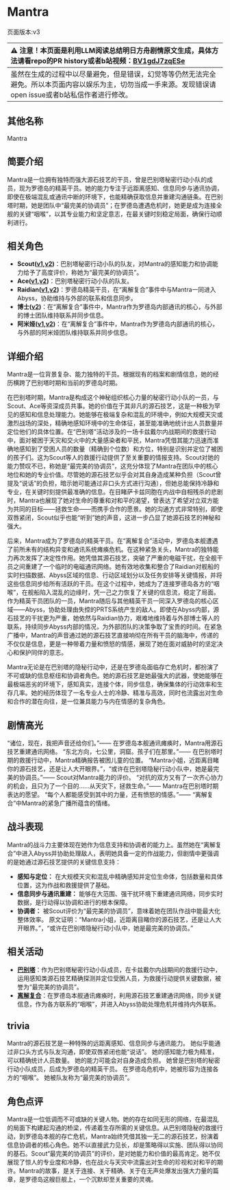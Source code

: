 # Mantra
页面版本:v3
 

| :warning: 注意！本页面是利用LLM阅读总结明日方舟剧情原文生成，具体方法请看repo的PR history或者b站视频：[BV1gdJ7zqESe](https://www.bilibili.com/video/BV1gdJ7zqESe/)         |
|:----------------------------|
| 虽然在生成的过程中以尽量避免，但是错误，幻觉等等仍然无法完全避免。所以本页面内容以娱乐为主，切勿当成一手来源。发现错误请open issue或者b站私信作者进行修改。|



## 其他名称
Mantra
## 简要介绍
Mantra是一位拥有独特而强大源石技艺的干员，曾是巴别塔秘密行动小队的成员，现为罗德岛的精英干员。她的能力专注于远距离感知、信息同步与通讯协调，即使在极端混乱或通讯中断的环境下，也能精确获取信息并重建沟通链条。在巴别塔时期，她是团队中“最完美的协调员”；在罗德岛遭遇危机时，她更是成为连接全舰的关键“咽喉”，以其专业能力和坚定意志，在最关键时刻稳定局面，确保行动顺利进行。
## 相关角色
-   **Scout([v1](../chars/extended_char_Scout.md),[v2](extended_char_Scout.md))**：巴别塔秘密行动小队的队友，对Mantra的感知能力和协调能力给予了高度评价，称她为“最完美的协调员”。
-   **Ace([v1](../chars/extended_char_Ace.md),[v2](extended_char_Ace.md))**：巴别塔秘密行动小队的队友。
-   **Raidian([v1](../chars/char_614_acsupo.md),[v2](char_614_acsupo.md))**：罗德岛精英干员，在“离解复合”事件中与Mantra一同进入Abyss，协助维持与外部的联系和信息同步。
-   **博士([v2](extended_char_bo_shi.md))**：在“离解复合”事件中，Mantra作为罗德岛内部通讯的核心，与外部的博士团队维持联系并同步信息。
-   **阿米娅([v1](../chars/char_002_amiya.md),[v2](char_002_amiya.md))**：在“离解复合”事件中，Mantra作为罗德岛内部通讯的核心，与外部的阿米娅团队维持联系并同步信息。
## 详细介绍
Mantra是一位背景复杂、能力独特的干员。根据现有的档案和剧情信息，她的经历横跨了巴别塔时期和当前的罗德岛时期。

在巴别塔时期，Mantra是构成这个神秘组织核心力量的秘密行动小队的一员，与Scout、Ace等资深成员共事。她的价值在于其非凡的源石技艺，这是一种极为罕见的感知和信息处理能力。她能够在极端复杂和混乱的环境中，例如大规模天灾或激烈战场的深处，精确地感知环境中的生命体征，甚至能准确地统计出人员数量并定位他们的具体位置。在“巴别塔”活动涉及的一场卡兹戴尔内战期间的救援行动中，面对被困于天灾和交火中的大量感染者和平民，Mantra凭借其能力迅速而准确地感知到了受困人员的数量（精确到个位数）和方位，特别是识别并定位了被困的孩子们。这为Scout等人的救援行动提供了至关重要的情报支持。Scout对她的能力赞叹不已，称她是“最完美的协调员”，这充分体现了Mantra在团队中的核心地位和她的专业价值。尽管她的源石技艺似乎会对其自身造成某种负担（Scout曾提及“说话”的负担，暗示她可能通过非口头方式进行沟通），但她总能保持冷静和专业，在关键时刻提供最准确的信息。在目睹萨卡兹同胞在内战中自相残杀的悲剧时，Mantra也展现了她对生命的尊重和对和平的渴望，曾表达了希望对立双方能为共同的目标——拯救生命——而携手合作的愿景。她的沟通方式非常特别，即使双唇紧闭，Scout似乎也能“听到”她的声音，这进一步凸显了她源石技艺的神秘和强大。

后来，Mantra成为了罗德岛的精英干员。在“离解复合”活动中，罗德岛本舰遭遇了前所未有的结构异变和通讯系统瘫痪危机。在这种紧急关头，Mantra的独特能力再次发挥了决定性作用。她凭借其源石技艺，突破了严重的电磁干扰，在全舰干员之间重建了一个临时的电磁通讯网络。她有效地收集和整合了Raidian对舰船的实时扫描数据、Abyss区域的信息、行动区域划分以及任务安排等关键情报，并将这些信息同步给所有活跃的干员。在这个过程中，她成为了连接罗德岛各方的“咽喉”，在舰船陷入混乱的边缘时，凭一己之力恢复了关键的信息流，稳定了局面。作为精英干员团队的一员，Mantra随后与其他精英干员一同深入罗德岛的核心区域——Abyss，协助处理由失控的PRTS系统产生的敌人。即使在Abyss内部，源石技艺的干扰更为严重，她依然与Raidian协力，艰难地维持着与外部博士等人的联系，持续同步Abyss内部的情况，为外部团队的决策争取了宝贵的时间。在紧急广播中，Mantra的声音通过她的源石技艺直接响彻在所有干员的脑海中，传递的不仅仅是信息，更是一种带着力量和愤怒的情感，展现了她在面对威胁时的坚定决心和保护同伴的意志。

Mantra无论是在巴别塔的隐秘行动中，还是在罗德岛面临存亡危机时，都扮演了不可或缺的信息枢纽和协调者角色。她的源石技艺是她最强大的武器，使她能够在最极端恶劣的环境下，感知真实，连接个体，同步信息，确保集体的行动效率和生存几率。她的经历体现了一名专业人士的冷静、精准与高效，同时也流露出对生命和合作的潜在向往，是一位兼具能力与内在情感的复杂角色。
## 剧情高光
“诸位，现在，我把声音还给你们。”—— 在罗德岛本舰通讯瘫痪时，Mantra用源石技艺重建通讯网络。
“东北方向，七公里，洞窟。孩子们在那里。”—— 在巴别塔时期的救援行动中，Mantra精确报告被困儿童的位置。
“Mantra小姐，近距离目睹你的源石技艺，还是让人大开眼界。”，“或许在巴别塔隐秘行动小队中，她是最完美的协调员。”—— Scout对Mantra能力的评价。
“对抗的双方又有了一次齐心协力的机会，且只为了一个目的......从天灾下，拯救生命。”—— Mantra在巴别塔时期表达的愿望。
“每个人都能感受到其中的力量，还有愤怒的情感。”—— “离解复合”中Mantra的紧急广播所蕴含的情绪。
## 战斗表现
Mantra的战斗力主要体现在她作为信息支持和协调者的能力上。虽然她在“离解复合”中进入Abyss并协助处理敌人，表明她具备一定的作战能力，但剧情中更强调的是她通过源石技艺提供的关键信息支持：
- **感知与定位：** 在大规模天灾和混乱中精确感知并定位生命体，包括数量和具体位置，这为作战和救援提供了基础。
- **信息同步与通讯重建：** 能够在大范围、强干扰环境下重建通讯网络，同步实时数据，是行动得以协调和进行的根本保障。
- **协调者：** 被Scout评价为“最完美的协调员”，意味着她在团队作战中能最大化整体效率。
原文证明：“Mantra小姐，近距离目睹你的源石技艺，还是让人大开眼界。”，“或许在巴别塔隐秘行动小队中，她是最完美的协调员。”
## 相关活动
-   **[巴别塔](../stories/act33side.md)**：作为巴别塔秘密行动小队成员，在卡兹戴尔内战期间的救援行动中，运用感知类源石技艺精确探测并定位受困人员，为救援行动提供关键数据，被誉为“最完美的协调员”。
-   **[离解复合](../stories/main_15.md)**：在罗德岛本舰通讯瘫痪时，利用源石技艺重建通讯网络，同步关键信息，作为各方联系的“咽喉”，并进入Abyss协助处理危机并维持内外联系。
## trivia
Mantra的源石技艺是一种特殊的远距离感知、信息同步与通讯能力。
她似乎能通过非口头方式与队友沟通，即使双唇紧闭也能“说话”。
她的感知能力极为精准，可以精确统计人员数量。
她的能力可能会对自身造成负担。
她曾是巴别塔的秘密行动小队成员，后成为罗德岛的精英干员。
在罗德岛危机中，她被形容为连接各方的“咽喉”。
她被队友称为“最完美的协调员”。
## 角色点评
Mantra是一位低调而不可或缺的关键人物。她的存在如同无形的网络，在最混乱的局面下构建起沟通的桥梁，传递着生存所需的关键信息。从巴别塔隐秘的救援行动，到罗德岛本舰的存亡危机，Mantra始终凭借其独一无二的源石技艺，扮演着信息协调者的核心角色。她不以直接武力见长，却是策略得以实施、团队得以协同的基石。Scout“最完美的协调员”的评价，是对她能力和价值的最高肯定。她不仅展现了惊人的专业度和冷静，也在战火与天灾中流露出对生命的珍视和对和平的期许。Mantra的故事，是关于连接、关于精确、关于在无声处爆发出强大力量的篇章，是罗德岛这艘巨舰上，一个沉默却至关重要的灵魂。